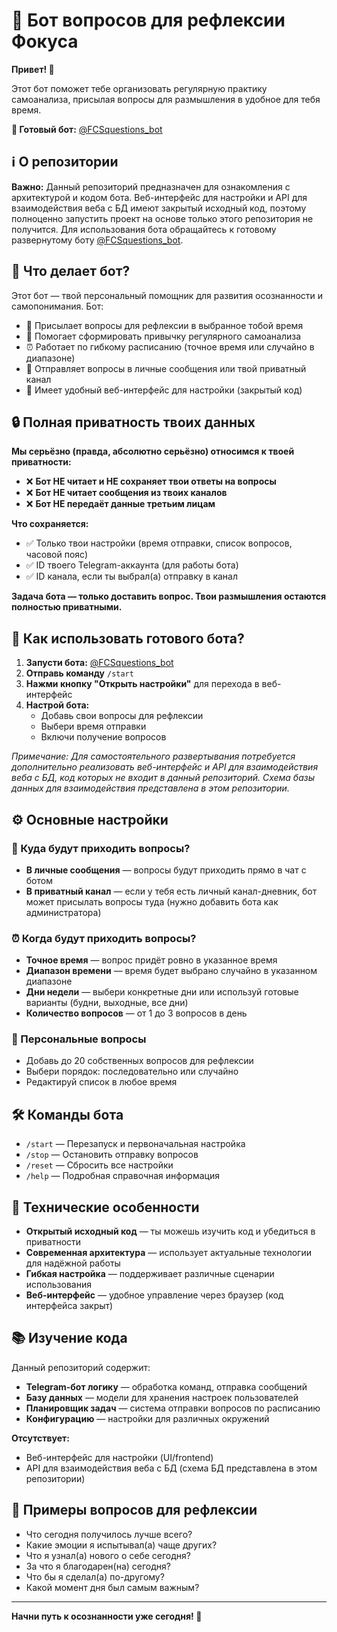 # 🤖 Бот вопросов для рефлексии Фокуса

**Привет! 👋**

Этот бот поможет тебе организовать регулярную практику самоанализа, присылая вопросы для размышления в удобное для тебя время.

**🚀 Готовый бот:** [@FCSquestions_bot](https://t.me/FCSquestions_bot)

## ℹ️ О репозитории

**Важно:** Данный репозиторий предназначен для ознакомления с архитектурой и кодом бота. Веб-интерфейс для настройки и API для взаимодействия веба с БД имеют закрытый исходный код, поэтому полноценно запустить проект на основе только этого репозитория не получится. Для использования бота обращайтесь к готовому развернутому боту [@FCSquestions_bot](https://t.me/FCSquestions_bot).

## 🌟 Что делает бот?

Этот бот — твой персональный помощник для развития осознанности и самопонимания. Бот:

- 📝 Присылает вопросы для рефлексии в выбранное тобой время
- 🎯 Помогает сформировать привычку регулярного самоанализа
- ⏰ Работает по гибкому расписанию (точное время или случайно в диапазоне)
- 📱 Отправляет вопросы в личные сообщения или твой приватный канал
- 🎨 Имеет удобный веб-интерфейс для настройки (закрытый код)

## 🔒 Полная приватность твоих данных

**Мы серьёзно (правда, абсолютно серьёзно) относимся к твоей приватности:**

- ❌ **Бот НЕ читает и НЕ сохраняет твои ответы на вопросы**
- ❌ **Бот НЕ читает сообщения из твоих каналов**
- ❌ **Бот НЕ передаёт данные третьим лицам**

**Что сохраняется:**
- ✅ Только твои настройки (время отправки, список вопросов, часовой пояс)
- ✅ ID твоего Telegram-аккаунта (для работы бота)
- ✅ ID канала, если ты выбрал(а) отправку в канал

**Задача бота — только доставить вопрос. Твои размышления остаются полностью приватными.**

## 🚀 Как использовать готового бота?

1. **Запусти бота:** [@FCSquestions_bot](https://t.me/FCSquestions_bot)
2. **Отправь команду** `/start`
3. **Нажми кнопку "Открыть настройки"** для перехода в веб-интерфейс
4. **Настрой бота:**
   - Добавь свои вопросы для рефлексии
   - Выбери время отправки
   - Включи получение вопросов

*Примечание: Для самостоятельного развертывания потребуется дополнительно реализовать веб-интерфейс и API для взаимодействия веба с БД, код которых не входит в данный репозиторий. Схема базы данных для взаимодействия представлена в этом репозитории.*

## ⚙️ Основные настройки

### 📍 Куда будут приходить вопросы?
- **В личные сообщения** — вопросы будут приходить прямо в чат с ботом
- **В приватный канал** — если у тебя есть личный канал-дневник, бот может присылать вопросы туда (нужно добавить бота как администратора)

### ⏰ Когда будут приходить вопросы?
- **Точное время** — вопрос придёт ровно в указанное время
- **Диапазон времени** — время будет выбрано случайно в указанном диапазоне
- **Дни недели** — выбери конкретные дни или используй готовые варианты (будни, выходные, все дни)
- **Количество вопросов** — от 1 до 3 вопросов в день

### 📝 Персональные вопросы
- Добавь до 20 собственных вопросов для рефлексии
- Выбери порядок: последовательно или случайно
- Редактируй список в любое время

## 🛠 Команды бота

- `/start` — Перезапуск и первоначальная настройка
- `/stop` — Остановить отправку вопросов
- `/reset` — Сбросить все настройки
- `/help` — Подробная справочная информация

## 🔧 Технические особенности

- **Открытый исходный код** — ты можешь изучить код и убедиться в приватности
- **Современная архитектура** — использует актуальные технологии для надёжной работы
- **Гибкая настройка** — поддерживает различные сценарии использования
- **Веб-интерфейс** — удобное управление через браузер (код интерфейса закрыт)

## 📚 Изучение кода

Данный репозиторий содержит:
- **Telegram-бот логику** — обработка команд, отправка сообщений
- **Базу данных** — модели для хранения настроек пользователей
- **Планировщик задач** — система отправки вопросов по расписанию
- **Конфигурацию** — настройки для различных окружений

**Отсутствует:**
- Веб-интерфейс для настройки (UI/frontend)
- API для взаимодействия веба с БД (схема БД представлена в этом репозитории)

## 📖 Примеры вопросов для рефлексии

- Что сегодня получилось лучше всего?
- Какие эмоции я испытывал(а) чаще других?
- Что я узнал(а) нового о себе сегодня?
- За что я благодарен(на) сегодня?
- Что бы я сделал(а) по-другому?
- Какой момент дня был самым важным?

---

**Начни путь к осознанности уже сегодня! 🌱**
